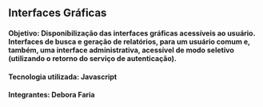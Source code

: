 ## Interfaces Gráficas

#### Objetivo: Disponibilização das interfaces gráficas acessíveis ao usuário. Interfaces de busca e geração de relatórios, para um usuário comum e, também, uma interface administrativa, acessível de modo seletivo (utilizando o retorno do serviço de autenticação).

#### Tecnologia utilizada: Javascript 

#### Integrantes: Debora Faria 
